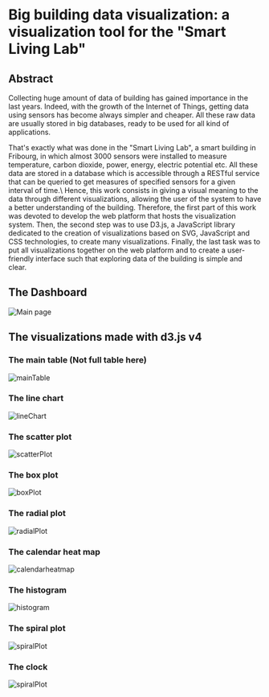 # Big building data visualization: a visualization tool for the "Smart Living Lab"
## Abstract

Collecting huge amount of data of building has gained importance in the last years. Indeed, with the growth of the Internet of Things, getting data using sensors has become always simpler and cheaper. All these raw data are usually stored in big databases, ready to be used for all kind of applications.

That's exactly what was done in the "Smart Living Lab", a smart building in Fribourg, in which almost 3000 sensors were installed to measure temperature, carbon dioxide, power, energy, electric potential etc. All these data are stored in a database which is accessible through a RESTful service that can be queried to get measures of specified sensors for a given interval of time.\\
Hence, this work consists in giving a visual meaning to the data through different visualizations, allowing the user of the system to have a better understanding of the building. Therefore, the first part of this work was devoted to develop the web platform that hosts the visualization system. Then, the second step was to use D3.js, a JavaScript library dedicated to the creation of visualizations based on SVG, JavaScript and CSS technologies, to create many visualizations.
Finally, the last task was to put all visualizations together on the web platform and to create a user-friendly interface such that exploring data of the building is simple and clear.



## The Dashboard

![Main page](https://raw.githubusercontent.com/JobinJohan/DataViz/master/figure/dashboardtest.PNG)

## The visualizations made with d3.js v4

### The main table (Not full table here)
![mainTable](https://raw.githubusercontent.com/JobinJohan/DataViz/master/figure/mainTable.PNG)

### The line chart
![lineChart](https://raw.githubusercontent.com/JobinJohan/DataViz/master/figure/lineChart.png)

### The scatter plot
![scatterPlot](https://raw.githubusercontent.com/JobinJohan/DataViz/master/figure/scatterPlot.png)

### The box plot
![boxPlot](https://raw.githubusercontent.com/JobinJohan/DataViz/master/figure/boxPlot.png)

### The radial plot
![radialPlot](https://raw.githubusercontent.com/JobinJohan/DataViz/master/figure/radialPlot.PNG)

### The calendar heat map
![calendarheatmap](https://raw.githubusercontent.com/JobinJohan/DataViz/master/figure/calendarHeatMap2.PNG)

### The histogram
![histogram](https://raw.githubusercontent.com/JobinJohan/DataViz/master/figure/histogram.PNG)

### The spiral plot
![spiralPlot](https://raw.githubusercontent.com/JobinJohan/DataViz/master/figure/spiralPlot.PNG)

### The clock
![spiralPlot](https://raw.githubusercontent.com/JobinJohan/DataViz/master/figure/clock.PNG)

